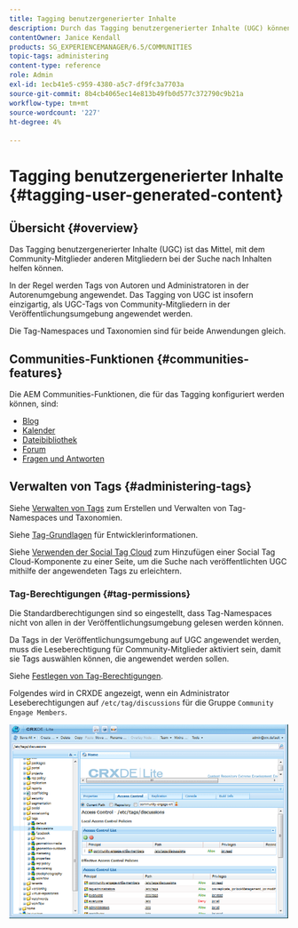 ```yaml
---
title: Tagging benutzergenerierter Inhalte
description: Durch das Tagging benutzergenerierter Inhalte (UGC) können Community-Mitglieder anderen Mitgliedern bei der Suche nach Inhalten helfen.
contentOwner: Janice Kendall
products: SG_EXPERIENCEMANAGER/6.5/COMMUNITIES
topic-tags: administering
content-type: reference
role: Admin
exl-id: 1ecb41e5-c959-4380-a5c7-df9fc3a7703a
source-git-commit: 8b4cb4065ec14e813b49fb0d577c372790c9b21a
workflow-type: tm+mt
source-wordcount: '227'
ht-degree: 4%

---
```


# Tagging benutzergenerierter Inhalte {#tagging-user-generated-content}

## Übersicht {#overview}

Das Tagging benutzergenerierter Inhalte (UGC) ist das Mittel, mit dem Community-Mitglieder anderen Mitgliedern bei der Suche nach Inhalten helfen können.

In der Regel werden Tags von Autoren und Administratoren in der Autorenumgebung angewendet. Das Tagging von UGC ist insofern einzigartig, als UGC-Tags von Community-Mitgliedern in der Veröffentlichungsumgebung angewendet werden.

Die Tag-Namespaces und Taxonomien sind für beide Anwendungen gleich.

## Communities-Funktionen {#communities-features}

Die AEM Communities-Funktionen, die für das Tagging konfiguriert werden können, sind:

* [Blog](blog-feature.md)
* [Kalender](calendar.md)
* [Dateibibliothek](file-library.md)
* [Forum](forum.md#configuretheaddedforum)
* [Fragen und Antworten](working-with-qna.md)

## Verwalten von Tags {#administering-tags}

Siehe [Verwalten von Tags](../../help/sites-administering/tags.md#tagging-console) zum Erstellen und Verwalten von Tag-Namespaces und Taxonomien.

Siehe [Tag-Grundlagen](tag.md) für Entwicklerinformationen.

Siehe [Verwenden der Social Tag Cloud](tagcloud.md) zum Hinzufügen einer Social Tag Cloud-Komponente zu einer Seite, um die Suche nach veröffentlichten UGC mithilfe der angewendeten Tags zu erleichtern.

### Tag-Berechtigungen {#tag-permissions}

Die Standardberechtigungen sind so eingestellt, dass Tag-Namespaces nicht von allen in der Veröffentlichungsumgebung gelesen werden können.

Da Tags in der Veröffentlichungsumgebung auf UGC angewendet werden, muss die Leseberechtigung für Community-Mitglieder aktiviert sein, damit sie Tags auswählen können, die angewendet werden sollen.

Siehe [Festlegen von Tag-Berechtigungen](../../help/sites-administering/tags.md#setting-tag-permissions).

Folgendes wird in CRXDE angezeigt, wenn ein Administrator Leseberechtigungen auf `/etc/tag/discussions` für die Gruppe `Community Engage Members`.

![tag-permissions](assets/tag-permissions.png)
